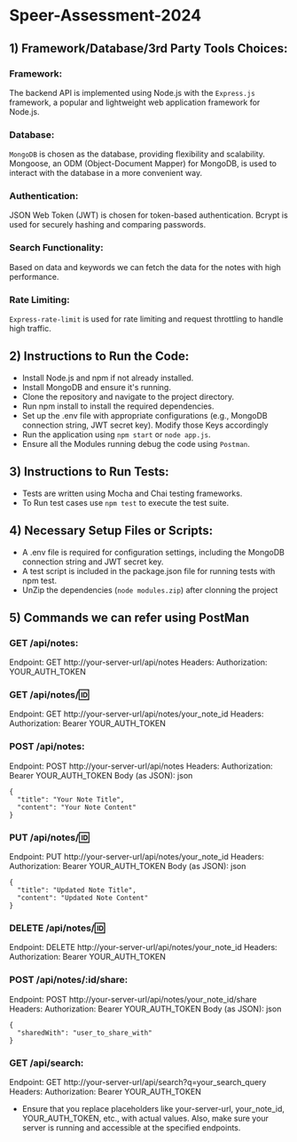 # Speer-Assessment-2024

## 1) Framework/Database/3rd Party Tools Choices:

### Framework: 
The backend API is implemented using Node.js with the ``Express.js`` framework, a popular and lightweight web application framework for Node.js.

### Database: 
``MongoDB`` is chosen as the database, providing flexibility and scalability. Mongoose, an ODM (Object-Document Mapper) for MongoDB, is used to interact with the database in a more convenient way.

### Authentication: 
JSON Web Token (JWT) is chosen for token-based authentication. Bcrypt is used for securely hashing and comparing passwords.

### Search Functionality:
Based on data and keywords we can fetch the data for the notes with high performance.

### Rate Limiting: 
```Express-rate-limit``` is used for rate limiting and request throttling to handle high traffic.

## 2) Instructions to Run the Code:

* Install Node.js and npm if not already installed.
* Install MongoDB and ensure it's running.
* Clone the repository and navigate to the project directory.
* Run npm install to install the required dependencies.
* Set up the .env file with appropriate configurations (e.g., MongoDB connection string, JWT secret key). Modify those Keys accordingly
* Run the application using ```npm start``` or ```node app.js```.
* Ensure all the Modules running debug the code using ``Postman``.

## 3) Instructions to Run Tests:

* Tests are written using Mocha and Chai testing frameworks.
* To Run test cases use ```npm test``` to execute the test suite.

## 4) Necessary Setup Files or Scripts:

* A .env file is required for configuration settings, including the MongoDB connection string and JWT secret key.
* A test script is included in the package.json file for running tests with npm test.
* UnZip the dependencies (``node modules.zip``) after clonning the project 

## 5) Commands we can refer using PostMan

### GET /api/notes:

Endpoint: GET http://your-server-url/api/notes
Headers:
Authorization: YOUR_AUTH_TOKEN

### GET /api/notes/:id:

Endpoint: GET http://your-server-url/api/notes/your_note_id
Headers:
Authorization: Bearer YOUR_AUTH_TOKEN

### POST /api/notes:

Endpoint: POST http://your-server-url/api/notes
Headers:
Authorization: Bearer YOUR_AUTH_TOKEN
Body (as JSON):
json
```
{
  "title": "Your Note Title",
  "content": "Your Note Content"
}
```

### PUT /api/notes/:id:

Endpoint: PUT http://your-server-url/api/notes/your_note_id
Headers:
Authorization: Bearer YOUR_AUTH_TOKEN
Body (as JSON):
json
```
{
  "title": "Updated Note Title",
  "content": "Updated Note Content"
}
```

### DELETE /api/notes/:id:

Endpoint: DELETE http://your-server-url/api/notes/your_note_id
Headers:
Authorization: Bearer YOUR_AUTH_TOKEN

### POST /api/notes/:id/share:

Endpoint: POST http://your-server-url/api/notes/your_note_id/share
Headers:
Authorization: Bearer YOUR_AUTH_TOKEN
Body (as JSON):
json
```
{
  "sharedWith": "user_to_share_with"
}
```

### GET /api/search:

Endpoint: GET http://your-server-url/api/search?q=your_search_query
Headers:
Authorization: Bearer YOUR_AUTH_TOKEN

* Ensure that you replace placeholders like your-server-url, your_note_id, YOUR_AUTH_TOKEN, etc., with actual values. Also, make sure your server is running and accessible at the specified endpoints.

